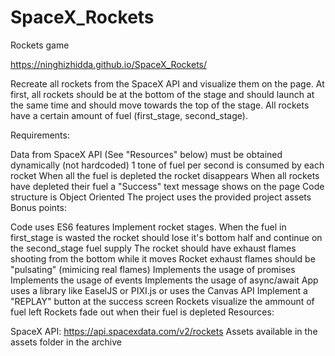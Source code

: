 # SpaceX_Rockets

Rockets game

https://ninghizhidda.github.io/SpaceX_Rockets/

Recreate all rockets from the SpaceX API and visualize them on the page. At first, all rockets should be at the bottom of the stage and should launch at the same time and should move towards the top of the stage. All rockets have a certain amount of fuel (first_stage, second_stage).

Requirements:

Data from SpaceX API (See "Resources" below) must be obtained dynamically (not hardcoded)
1 tone of fuel per second is consumed by each rocket
When all the fuel is depleted the rocket disappears
When all rockets have depleted their fuel a "Success" text message shows on the page
Code structure is Object Oriented
The project uses the provided project assets
Bonus points:

Code uses ES6 features
Implement rocket stages. When the fuel in first_stage is wasted the rocket should lose it's bottom half and continue on the second_stage fuel supply
The rocket should have exhaust flames shooting from the bottom while it moves
Rocket exhaust flames should be "pulsating" (mimicing real flames)
Implements the usage of promises
Implements the usage of events
Implements the usage of async/await
App uses a library like EaselJS or PIXI.js or uses the Canvas API
Implement a "REPLAY" button at the success screen
Rockets visualize the ammount of fuel left
Rockets fade out when their fuel is depleted
Resources:

SpaceX API: https://api.spacexdata.com/v2/rockets
Assets available in the assets folder in the archive
